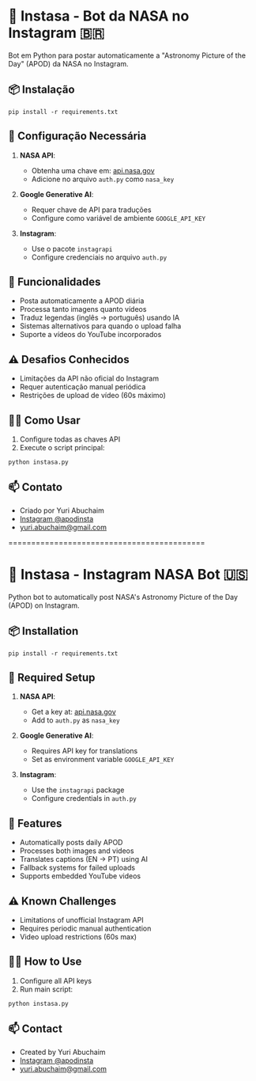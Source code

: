 # 📸 Instasa - Bot da NASA no Instagram 🇧🇷

Bot em Python para postar automaticamente a "Astronomy Picture of the Day" (APOD) da NASA no Instagram.

## 📦 Instalação
```
pip install -r requirements.txt
```

## 🔑 Configuração Necessária
1. **NASA API**:
   - Obtenha uma chave em: [api.nasa.gov](https://api.nasa.gov/)
   - Adicione no arquivo `auth.py` como `nasa_key`

2. **Google Generative AI**:
   - Requer chave de API para traduções
   - Configure como variável de ambiente `GOOGLE_API_KEY`

3. **Instagram**:
   - Use o pacote `instagrapi`
   - Configure credenciais no arquivo `auth.py`

## 🌟 Funcionalidades
- Posta automaticamente a APOD diária
- Processa tanto imagens quanto vídeos
- Traduz legendas (inglês → português) usando IA
- Sistemas alternativos para quando o upload falha
- Suporte a vídeos do YouTube incorporados

## ⚠️ Desafios Conhecidos
- Limitações da API não oficial do Instagram
- Requer autenticação manual periódica
- Restrições de upload de vídeo (60s máximo)

## 🏃‍♂️ Como Usar
1. Configure todas as chaves API
2. Execute o script principal:
```
python instasa.py
```

## 📫 Contato
- Criado por Yuri Abuchaim
- [Instagram @apodinsta](https://instagram.com/apodinsta)
- yuri.abuchaim@gmail.com

===========================================

# 📸 Instasa - Instagram NASA Bot 🇺🇸

Python bot to automatically post NASA's Astronomy Picture of the Day (APOD) on Instagram.

## 📦 Installation
```
pip install -r requirements.txt
```

## 🔑 Required Setup
1. **NASA API**:
   - Get a key at: [api.nasa.gov](https://api.nasa.gov/)
   - Add to `auth.py` as `nasa_key`

2. **Google Generative AI**:
   - Requires API key for translations
   - Set as environment variable `GOOGLE_API_KEY`

3. **Instagram**:
   - Use the `instagrapi` package
   - Configure credentials in `auth.py`

## 🌟 Features
- Automatically posts daily APOD
- Processes both images and videos
- Translates captions (EN → PT) using AI
- Fallback systems for failed uploads
- Supports embedded YouTube videos

## ⚠️ Known Challenges
- Limitations of unofficial Instagram API
- Requires periodic manual authentication
- Video upload restrictions (60s max)

## 🏃‍♂️ How to Use
1. Configure all API keys
2. Run main script:
```
python instasa.py
```

## 📫 Contact
- Created by Yuri Abuchaim
- [Instagram @apodinsta](https://instagram.com/apodinsta)
- yuri.abuchaim@gmail.com
